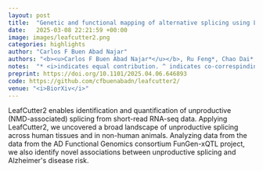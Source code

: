 ```yaml
---
layout: post
title:  "Genetic and functional mapping of alternative splicing using LeafCutter2."
date:   2025-03-08 22:21:59 +00:00
image: images/leafcutter2.png
categories: highlights
author: "Carlos F Buen Abad Najar"
authors: "<b><u>Carlos F Buen Abad Najar*</u></b>, Ru Feng*, Chao Dai*, Benjamin Fair, Quinn Hauck, Jinhui Li, Xuanyao Liu, Gao Wang^, Yang I Li^"
notes:  "* <i>indicates equal contribution. ^ indicates co-correspinding authors.</i>"
preprint: https://doi.org/10.1101/2025.04.06.646893
code: https://github.com/cfbuenabadn/leafcutter2/
venue: "<i>BiorXiv</i>"
---
```

LeafCutter2 enables identification and quantification of unproductive (NMD-associated) splicing from short-read RNA-seq data. Applying LeafCutter2, we uncovered a broad landscape of unproductive splicing across human tissues and in non-human animals. Analyzing data from the data from the AD Functional Genomics consortium FunGen-xQTL project, we also identify novel associations between unproductive splicing and Alzheimer's disease risk.
